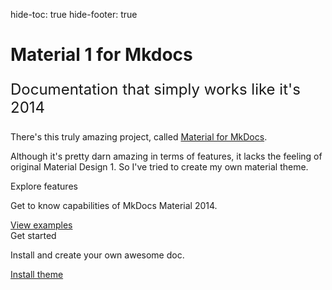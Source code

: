 hide-toc: true
hide-footer: true


# Material 1 for Mkdocs

<p style="font-size: 1.5rem">Documentation that simply works like it's 2014</p>

There's this truly amazing project, called 
[Material for MkDocs](https://squidfunk.github.io/mkdocs-material/).

Although it's pretty darn amazing in terms of features, it lacks the feeling
of original Material Design 1. So I've tried to create my own material theme.

<div class="row">
    <div class="col s12 m6">
        <div class="card">
          <div class="card-content">
            <span class="card-title">Explore features</span>
            <p>Get to know capabilities of MkDocs Material 2014.</p>
          </div>
          <div class="card-action">
            <a href="demo/test">View examples</a>
          </div>
        </div>
    </div>
    <div class="col s12 m6">
        <div class="card">
          <div class="card-content">
            <span class="card-title">Get started</span>
            <p>Install and create your own awesome doc.</p>
          </div>
          <div class="card-action">
            <a href="get_started/install">Install theme</a>
          </div>
        </div>
    </div>
</div>

